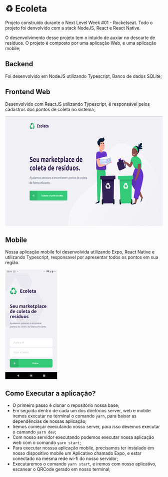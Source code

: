# ♻ Ecoleta
Projeto construído durante o Next Level Week #01 - Rocketseat. Todo o projeto foi denvolvido com a stack NodeJS, React e React Native.

O desenvolvimento desse projeto tem o intuido de auxiar no descarte de resíduos. O projeto é composto por uma aplicação Web,  e uma aplicação mobile;

## Backend

Foi desenvolvido em NodeJS utilizando Typescript, Banco de dados SQLite;

## Frontend Web

Desenvolvido com ReactJS utilizando Typescript, é responsável pelos cadastros dos pontos de coleta no sistema;

<img alt="Ecoleta" src="https://raw.githubusercontent.com/jhonatanffelipe/ecoleta/master/assets/web-home.png" height="350px" />



## Mobile

Nossa aplicação mobile foi desenvolvida utilizando Expo, React Native e utilizando Typescript, responsavel por apresentar todos os pontos em sua região.

<img alt="Ecoleta" src="https://raw.githubusercontent.com/jhonatanffelipe/ecoleta/master/assets/home.jpeg"  height="350px" />

## Como Executar a aplicação?

- O primeiro passo é clonar o repositório nossa base;
- Em seguida dentro de cada um dos diretórios server, web e mobile iremos executar no terminal o comando `yarn`, para baixar as dependências de nossas aplicação;
- Iremos começar executando nosso server, para isso devemos executar o camando `yarn dev`;
- Com nosso servidor executando podemos executar nossa aplicação web com o comando `yarn start`;
- Para executar nosssa aplicação mobile, precisamos ter instalado em nosso dispositivo mobile um Aplicativo chamado Expo, e estar conectado na mesma rede wi-fi do nosso servidor;
- Executaremos o comando `yarn start`, e iremos com nosso aplicativo, escanear o QRCode gerado em nosso terminal;



